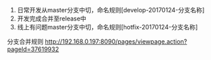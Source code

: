1. 日常开发从master分支中切，命名规则[develop-20170124-分支名称]
2. 开发完成合并至release中
3. 线上有问题master分支中切，命名规则[hotfix-20170124-分支名称]
 
分支合并规则
http://192.168.0.197:8090/pages/viewpage.action?pageId=37619932
